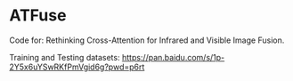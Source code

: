 # ATFuse
Code for: Rethinking Cross-Attention for Infrared and Visible Image Fusion.

Training and Testing datasets: https://pan.baidu.com/s/1p-2Y5x6uYSwRKfPmVgid6g?pwd=p6rt 
